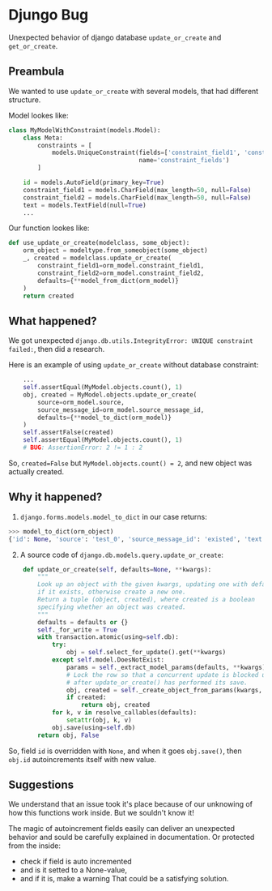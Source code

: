 # Djungo Bug

Unexpected behavior of django database `update_or_create` and `get_or_create`.

## Preambula

We wanted to use `update_or_create` with several models, that had different structure.

Model lookes like:

```python
class MyModelWithConstraint(models.Model):
    class Meta:
        constraints = [
            models.UniqueConstraint(fields=['constraint_field1', 'constraint_field2'],
                                    name='constraint_fields')
        ]

    id = models.AutoField(primary_key=True)
    constraint_field1 = models.CharField(max_length=50, null=False)
    constraint_field2 = models.CharField(max_length=50, null=False)
    text = models.TextField(null=True)
    ...
```

Our function lookes like:

```python
def use_update_or_create(modelclass, some_object):
    orm_object = modeltype.from_someobject(some_object)
    _, created = modelclass.update_or_create(
        constraint_field1=orm_model.constraint_field1,
        constraint_field2=orm_model.constraint_field2,
        defaults={**model_from_dict(orm_model)}
    )
    return created
```

## What happened?

We got unexpected `django.db.utils.IntegrityError: UNIQUE constraint failed:`, then did a research.

Here is an example of using `update_or_create` without database constraint:

```python
    ...
    self.assertEqual(MyModel.objects.count(), 1)
    obj, created = MyModel.objects.update_or_create(
        source=orm_model.source,
        source_message_id=orm_model.source_message_id,
        defaults={**model_to_dict(orm_model)}
    )
    self.assertFalse(created)
    self.assertEqual(MyModel.objects.count(), 1)
    # BUG: AssertionError: 2 != 1 : 2
```

So, `created=False` but `MyModel.objects.count() = 2`, and new object was actually created.

## Why it happened?

1. `django.forms.models.model_to_dict` in our case returns:

```python
>>> model_to_dict(orm_object)
{'id': None, 'source': 'test_0', 'source_message_id': 'existed', 'text': 'once told me'}
```

2. A source code of `django.db.models.query.update_or_create`:

```python
    def update_or_create(self, defaults=None, **kwargs):
        """
        Look up an object with the given kwargs, updating one with defaults
        if it exists, otherwise create a new one.
        Return a tuple (object, created), where created is a boolean
        specifying whether an object was created.
        """
        defaults = defaults or {}
        self._for_write = True
        with transaction.atomic(using=self.db):
            try:
                obj = self.select_for_update().get(**kwargs)
            except self.model.DoesNotExist:
                params = self._extract_model_params(defaults, **kwargs)
                # Lock the row so that a concurrent update is blocked until
                # after update_or_create() has performed its save.
                obj, created = self._create_object_from_params(kwargs, params, lock=True)
                if created:
                    return obj, created
            for k, v in resolve_callables(defaults):
                setattr(obj, k, v)
            obj.save(using=self.db)
        return obj, False
```

So, field `id` is overridden with `None`, and when it goes `obj.save()`, then `obj.id` autoincrements itself with new value.

## Suggestions

We understand that an issue took it's place because of our unknowing of how this functions work inside. But we souldn't know it!

The magic of autoincrement fields easily can deliver an unexpected behavior and sould be carefully explained in documentation.
Or protected from the inside:
- check if field is auto incremented 
- and is it setted to a None-value, 
- and if it is, make a warning
That could be a satisfying solution.
